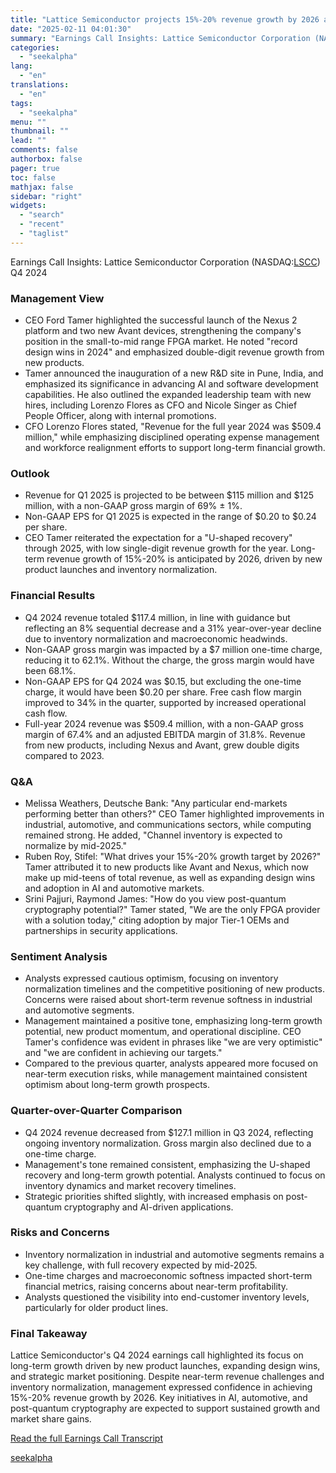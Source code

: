 ```yaml
---
title: "Lattice Semiconductor projects 15%-20% revenue growth by 2026 amid new product momentum"
date: "2025-02-11 04:01:30"
summary: "Earnings Call Insights: Lattice Semiconductor Corporation (NASDAQ:LSCC) Q4 2024 Management View CEO Ford Tamer highlighted the successful launch of the Nexus 2 platform and two new Avant devices, strengthening the company's position in the small-to-mid range FPGA market. He noted \"record design wins in 2024\" and emphasized double-digit revenue growth..."
categories:
  - "seekalpha"
lang:
  - "en"
translations:
  - "en"
tags:
  - "seekalpha"
menu: ""
thumbnail: ""
lead: ""
comments: false
authorbox: false
pager: true
toc: false
mathjax: false
sidebar: "right"
widgets:
  - "search"
  - "recent"
  - "taglist"
---
```


Earnings Call Insights: Lattice Semiconductor Corporation (NASDAQ:[LSCC](https://seekingalpha.com/symbol/LSCC "Lattice Semiconductor Corporation")) Q4 2024

### Management View

* CEO Ford Tamer highlighted the successful launch of the Nexus 2 platform and two new Avant devices, strengthening the company's position in the small-to-mid range FPGA market. He noted "record design wins in 2024" and emphasized double-digit revenue growth from new products.
* Tamer announced the inauguration of a new R&D site in Pune, India, and emphasized its significance in advancing AI and software development capabilities. He also outlined the expanded leadership team with new hires, including Lorenzo Flores as CFO and Nicole Singer as Chief People Officer, along with internal promotions.
* CFO Lorenzo Flores stated, "Revenue for the full year 2024 was $509.4 million," while emphasizing disciplined operating expense management and workforce realignment efforts to support long-term financial growth.

### Outlook

* Revenue for Q1 2025 is projected to be between $115 million and $125 million, with a non-GAAP gross margin of 69% ± 1%.
* Non-GAAP EPS for Q1 2025 is expected in the range of $0.20 to $0.24 per share.
* CEO Tamer reiterated the expectation for a "U-shaped recovery" through 2025, with low single-digit revenue growth for the year. Long-term revenue growth of 15%-20% is anticipated by 2026, driven by new product launches and inventory normalization.

### Financial Results

* Q4 2024 revenue totaled $117.4 million, in line with guidance but reflecting an 8% sequential decrease and a 31% year-over-year decline due to inventory normalization and macroeconomic headwinds.
* Non-GAAP gross margin was impacted by a $7 million one-time charge, reducing it to 62.1%. Without the charge, the gross margin would have been 68.1%.
* Non-GAAP EPS for Q4 2024 was $0.15, but excluding the one-time charge, it would have been $0.20 per share. Free cash flow margin improved to 34% in the quarter, supported by increased operational cash flow.
* Full-year 2024 revenue was $509.4 million, with a non-GAAP gross margin of 67.4% and an adjusted EBITDA margin of 31.8%. Revenue from new products, including Nexus and Avant, grew double digits compared to 2023.

### Q&A

* Melissa Weathers, Deutsche Bank: "Any particular end-markets performing better than others?" CEO Tamer highlighted improvements in industrial, automotive, and communications sectors, while computing remained strong. He added, "Channel inventory is expected to normalize by mid-2025."
* Ruben Roy, Stifel: "What drives your 15%-20% growth target by 2026?" Tamer attributed it to new products like Avant and Nexus, which now make up mid-teens of total revenue, as well as expanding design wins and adoption in AI and automotive markets.
* Srini Pajjuri, Raymond James: "How do you view post-quantum cryptography potential?" Tamer stated, "We are the only FPGA provider with a solution today," citing adoption by major Tier-1 OEMs and partnerships in security applications.

### Sentiment Analysis

* Analysts expressed cautious optimism, focusing on inventory normalization timelines and the competitive positioning of new products. Concerns were raised about short-term revenue softness in industrial and automotive segments.
* Management maintained a positive tone, emphasizing long-term growth potential, new product momentum, and operational discipline. CEO Tamer's confidence was evident in phrases like "we are very optimistic" and "we are confident in achieving our targets."
* Compared to the previous quarter, analysts appeared more focused on near-term execution risks, while management maintained consistent optimism about long-term growth prospects.

### Quarter-over-Quarter Comparison

* Q4 2024 revenue decreased from $127.1 million in Q3 2024, reflecting ongoing inventory normalization. Gross margin also declined due to a one-time charge.
* Management's tone remained consistent, emphasizing the U-shaped recovery and long-term growth potential. Analysts continued to focus on inventory dynamics and market recovery timelines.
* Strategic priorities shifted slightly, with increased emphasis on post-quantum cryptography and AI-driven applications.

### Risks and Concerns

* Inventory normalization in industrial and automotive segments remains a key challenge, with full recovery expected by mid-2025.
* One-time charges and macroeconomic softness impacted short-term financial metrics, raising concerns about near-term profitability.
* Analysts questioned the visibility into end-customer inventory levels, particularly for older product lines.

### Final Takeaway

Lattice Semiconductor's Q4 2024 earnings call highlighted its focus on long-term growth driven by new product launches, expanding design wins, and strategic market positioning. Despite near-term revenue challenges and inventory normalization, management expressed confidence in achieving 15%-20% revenue growth by 2026. Key initiatives in AI, automotive, and post-quantum cryptography are expected to support sustained growth and market share gains.

[Read the full Earnings Call Transcript](https://seekingalpha.com/symbol/LSCC/earnings/transcripts)

[seekalpha](https://seekingalpha.com/news/4405885-lattice-semiconductor-projects-15-percentminus-20-percent-revenue-growth-by-2026-amid-new)
